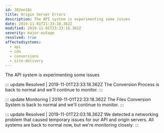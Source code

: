 ```yaml
---
id: 382ee18c
title: Origin Server Errors
description: The API system is experimenting some issues
date: 2019-11-01T21:33:18.362Z
modified: 2019-11-01T23:33:18.362Z
severity: major-outage
resolved: true
affectedsystems:
  - api
  - cdn
  - conversions
  - site-delivery
---
```


The API system is experimenting some issues


::: update Resolved | 2019-11-01T23:33:18.362Z
The Conversion Process is back to normal and we'll continue to monitor.
:::

::: update Monitoring | 2019-11-01T22:33:18.362Z
The Files Conversion System is back to normal and we'll continue to monitor.
:::

::: update Resolved | 2019-11-01T22:03:18.362Z
We detected a networking problem that caused temporary issues for our API and origin servers. All systems are back to normal now, but we're monitoring closely.
:::

